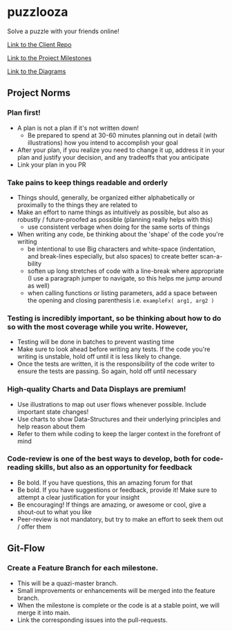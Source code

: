 # puzzlooza
Solve a puzzle with your friends online!

 [Link to the Client Repo](https://github.com/GreyMatteOr/puzzlooza-UI/) 

 [Link to the Project Milestones](https://github.com/GreyMatteOr/puzzlooza-host/milestones)
 
 [Link to the Diagrams](https://excalidraw.com/#room=350daa8d5e5864c98c8e,iNjjZIBHm1DI530Ko0-3Uw)

## Project Norms

### Plan first!
 - A plan is not a plan if it's not written down!
   - Be prepared to spend at 30-60 minutes planning out in detail (with illustrations) how you intend to accomplish your goal
 - After your plan, if you realize you need to change it up, address it in your plan and justify your decision, and any tradeoffs that you anticipate
 - Link your plan in you PR
 
### Take pains to keep things readable and orderly
  - Things should, generally, be organized either alphabetically or proximally to the things they are related to
  - Make an effort to name things as intuitively as possible, but also as robustly / future-proofed as possible (planning really helps with this)
     - use consistent verbage when doing for the same sorts of things
  - When writing any code, be thinking about the 'shape' of the code you're writing
     - be intentional to use Big characters and white-space (indentation, and break-lines especially, but also spaces) to create better scan-a-bility
     - soften up long stretches of code with a line-break where appropriate (I use a paragraph jumper to navigate, so this helps me jump around as well)
     - when calling functions or listing parameters, add a space between the opening and closing parenthesis i.e. `exampleFx( arg1, arg2 )`
     
### Testing is incredibly important, so be thinking about how to do so with the most coverage while you write. However,
   - Testing will be done in batches to prevent wasting time
   - Make sure to look ahead before writing any tests. If the code you're writing is unstable, hold off until it is less likely to change.
   - Once the tests are written, it is the responsibility of the code writer to ensure the tests are passing. So again, hold off until necessary
   
### High-quality Charts and Data Displays are premium!
   - Use illustrations to map out user flows whenever possible. Include important state changes!
   - Use charts to show Data-Structures and their underlying principles and help reason about them
   - Refer to them while coding to keep the larger context in the forefront of mind

### Code-review is one of the best ways to develop, both for code-reading skills, but also as an opportunity for feedback
   - Be bold. If you have questions, this an amazing forum for that
   - Be bold. If you have suggestions or feedback, provide it! Make sure to attempt a clear justification for your insight
   - Be encouraging! If things are amazing, or awesome or cool, give a shout-out to what you like
   - Peer-review is not mandatory, but try to make an effort to seek them out / offer them
   
## Git-Flow

### Create a Feature Branch for each milestone.
   - This will be a quazi-master branch. 
   - Small improvements or enhancements will be merged into the feature branch. 
   - When the milestone is complete or the code is at a stable point, we will merge it into main.
   - Link the corresponding issues into the pull-requests. 
     
